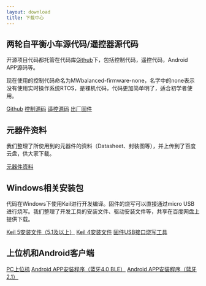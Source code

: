 ```yaml
---
layout: download
title: 下载中心
---
```


## 两轮自平衡小车源代码/遥控器源代码

开源项目代码都托管在代码库[Github](https://github.com/miaowlabs)下，包括控制代码，遥控代码，Android APP源码等。

现在使用的控制代码命名为MWbalanced-firmware-none，名字中的none表示没有使用实时操作系统RTOS，是裸机代码，代码更加简单明了，适合初学者使用。

<a href="https://github.com/miaowlabs" class="btn btn-primary btn-xl" role="button" target="_blank" >Github</a>
<a href="https://github.com/Crazepony/crazepony-firmware-none/releases" class="btn btn-primary btn-xl" role="button" target="_blank" >控制源码</a>
<a href="https://github.com/Crazepony/crazepony-remote-none/releases" class="btn btn-primary btn-xl" role="button" target="_blank" >遥控源码</a>
<a href="http://pan.baidu.com/s/1bnm7jOF" class="btn btn-primary btn-xl" role="button" target="_blank" >出厂固件</a>

## 元器件资料
我们整理了所使用到的元器件的资料（Datasheet、封装图等），并上传到了百度云盘，供大家下载。

<a href="http://pan.baidu.com/s/1i31fUCl" class="btn btn-primary btn-xl" role="button" target="_blank" >元器件资料</a>

## Windows相关安装包
代码在Windows下使用Keil进行开发编译。固件的烧写可以直接通过micro USB进行烧写。我们整理了开发工具的安装文件、驱动安装文件等，共享在百度网盘上提供下载。

<p>
<a href="http://pan.baidu.com/s/1sjr24qD" class="btn btn-primary btn-xl" role="button" target="_blank" >Keil 5安装文件（5.1及以上）</a>
<a href="http://pan.baidu.com/s/1ntNqLdv" class="btn btn-primary btn-xl" role="button" target="_blank" >Keil 4安装文件</a>
<a href="http://pan.baidu.com/s/1eQ1kfPw" class="btn btn-primary btn-xl" role="button" target="_blank" >固件USB接口烧写工具</a>
</p>

## 上位机和Android客户端
<a href="http://pan.baidu.com/s/1gdf9bKf" class="btn btn-primary btn-xl" role="button" target="_blank" >PC上位机</a>
<a href="http://pan.baidu.com/s/1nt69pUD" class="btn btn-primary btn-xl" role="button" target="_blank" >Android APP安装程序（蓝牙4.0 BLE）</a>
<a href="http://pan.baidu.com/s/1eQfBgye" class="btn btn-primary btn-xl" role="button" target="_blank" >Android APP安装程序（蓝牙2.1）</a>


